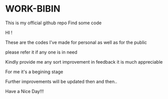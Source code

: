 # WORK-BIBIN
This is my official github repo Find some code 

HI !

These are the codes I've made for personal as well as for the public

please refer it if any one is in need

Kindly provide me any sort improvement in feedback 
it is much appreciable

For me it's a begining stage

Further improvements will be updated then and then..

Have a Nice Day!!!
